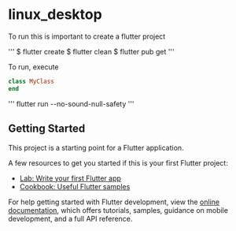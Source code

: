 # linux_desktop

To run this is important to create a flutter project

'''
$ flutter create
$ flutter clean
$ flutter pub get
'''

To run, execute
``` Ruby
class MyClass
end
```
'''
flutter run --no-sound-null-safety
'''

## Getting Started

This project is a starting point for a Flutter application.

A few resources to get you started if this is your first Flutter project:

- [Lab: Write your first Flutter app](https://docs.flutter.dev/get-started/codelab)
- [Cookbook: Useful Flutter samples](https://docs.flutter.dev/cookbook)

For help getting started with Flutter development, view the
[online documentation](https://docs.flutter.dev/), which offers tutorials,
samples, guidance on mobile development, and a full API reference.

